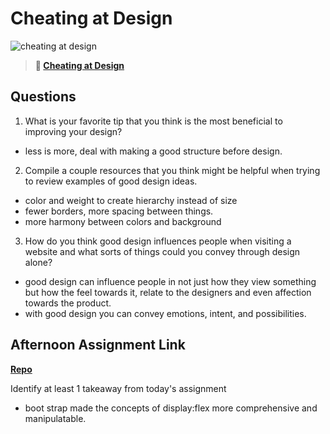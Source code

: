 # Cheating at Design

![cheating at design](https://bcw.blob.core.windows.net/public/img/courses/5247609446691139)

> **📖 [Cheating at Design](https://codeworksacademy.com/fs-student-guide/resources/wk1/04-Cheating-at-Design)**

## Questions

1. What is your favorite tip that you think is the most beneficial to improving your design?

- less is more, deal with making a good structure before design.

2. Compile a couple resources that you think might be helpful when trying to review examples of good design ideas.

- color and weight to create hierarchy instead of size
- fewer borders, more spacing between things.
- more harmony between colors and background


3. How do you think good design influences people when visiting a website and what sorts of things could you convey through design alone?

- good design can influence people in not just how they view something but how the feel towards it, relate to the designers and even affection towards the product.
- with good design you can convey emotions, intent, and possibilities.

## Afternoon Assignment Link

**[Repo](https://tungle0319.github.io/clone-site/)**

Identify at least 1 takeaway from today's assignment
- boot strap made the concepts of display:flex more comprehensive and manipulatable.